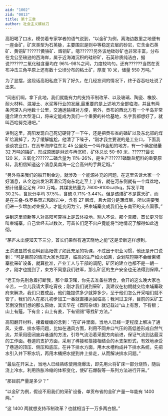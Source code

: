 ```yaml
---
aid: "1002"
zid: "0013"
title: 第十三章
author: 社会主义螺丝刀
---
```


高阳喝了口水，模仿着专家学者的语气说到，“以金矿为例，离海边数里之地便有一座金矿，矿床类型为石英脉，主要围岩是则中等稳定岩层的砂岩，它含金石英矿、黄铜矿??????黄铁矿、辉钼矿。嗯??????另外该地硅砂矿也非常丰富，分布在戈公至磅逊的西海岸，属于近海滩沉积的硅砂矿，石英砂质纯洁白，据说??????二氧化硅含量均在 96%-98%之间，力度较均匀。还有??????当然在贡布冲击三角平原上还有数十公顷分布的粘土矿，厚度 10 米，储量 550 万吨。”

为了显摆，这段话高阳私底下背了好久，在几经忘词的情况下，终于吞吞吐吐说了出来。

“同志们啊，拿下此地，我们就能有力的支持币制改革、以及玻璃、陶瓷、橡胶、耐火材料、混凝土、水泥等行业的发展,最重要的是上述地方全部临海，并且有两条河深入内地数十公里，交通运输相对方便，另外，贡布的西北方有一个半岛非常适合建立大型港口，将来定能成为我们一个重要的补给基地，名字我都想好了，就叫西哈努克港吧。”

讲到这里，高阳发现自己死记硬背了一下午，还是把贡布省的磷矿以及东北部的煤矿给漏掉了，为了缓解尴尬，他清了下嗓子，“刚才我主要说的是工业口，下面我谈谈农业口，在贡布海岸往东北 45 公里处一个叫作金船的地方，有一个确定储量 32 万吨的磷矿，形成原因是淋滤与再沉积，矿体总长 50-60 米，??????最长 120 米，五氧化??????二磷含量为 11%-26%，是生产??????磷酸盐肥料的重要原料，我相信知道这个消息吴南海一定会高兴的手舞足蹈。”

“另外将来我们的船开到金边，就涉及一个能源补充的问题，在这里告诉大家一个好消息，从金边出发沿着湄公河向东北走至上丁省，就在河东侧就有一个煤盆地，预计储量足足有 700 万吨，其煤发热量为 7600-8100cal/kg，挥发平均 30.2%，含灰分平均 37.5%，含硫 0.71%-3.44%。但是该煤矿不是露天矿，而是在三叠-侏罗系页岩和砂岩中，含有 27 层煤，且大部分是薄煤层，所以需要我们进一步增加对柬投入，才能变闲为宝，把柬埔寨变成我们在东南亚的支点国家。”

讲到这里梁新等人对高阳可算得上是五体投地，别人不说，那个真腊，首长更习惯叫柬埔寨，自己曾经去过数次，可首长们足不出户竟能将当地情况了解得如此透彻。

“茅庐未出便知天下三分，首长们果然有通天晓地之能”这是梁新这样想到。

王洪波显然也没料到高阳做了如此充足的功课，不过出于职业习惯，他还是开口说到：“可是目前的情况大家也知道，临高的生产如火如荼，企划院短期不会给柬埔寨批采矿设备，就算批准，产业工人与干部的调配，矿区的建立也都不是一朝一夕，刚才也提到了，柬方不同意我们驻军，那么矿区的生产安全也无法得到保障。”

“老王你先别急着打断我，那个章卫曙，你先去准备些酒食，会开的这么晚大家也辛苦，一会儿我请大家吃宵夜；刚才我们说到采矿，我建议在初期就交给柬埔寨政府来解决，我们只要成品，他们能提供多少就算多少，至于他们怎么开采咱们就不管了，我们的人在那儿初步加工一番就直接运回临高；我问过卫洋，目前的采矿工艺倒没我们想的那么原始，其实早在《酉阳杂俎》就记载过“山上有葱，下有银；山上有薤，下有金；山上有姜，下有铜锡”等找矿方法。”

高阳翻开材料，接着缓缓的念到：“在矿井里面，当地人已经一定程度上解决了通风、支撑、排水等问题，比如在通风方面，利用不同井口气压的高低差形成自然气流，并采用密闭废弃巷道的方法，引导气流沿着采掘方向前进，保证气流到达最深的工作面。巷道的支护方面，采用了榫接和搭接相结合的木支架形式，有效地承受了巷道的顶压、侧压和底压。在井下排水方面，用木水槽构成井下排水系统，先把水引入井下积水坑，再用木桶把水提到井上排走，从而解决排水问题。”

“最后在开采上，当地人已经熟练使用烧爆法，即先用火将矿床一部分烧热，随后浇上冷水，利用热胀冷缩的体积变化，使矿石爆裂等一系列方法进行开采。”

“那目前产量是多少？”

“以金矿为例，假设不用我们的采矿设备，单贡布省的金矿产量一年能有 1400 两。”

“这 1400 两就想支持币制改革？也就相当于一万多两白银。”
